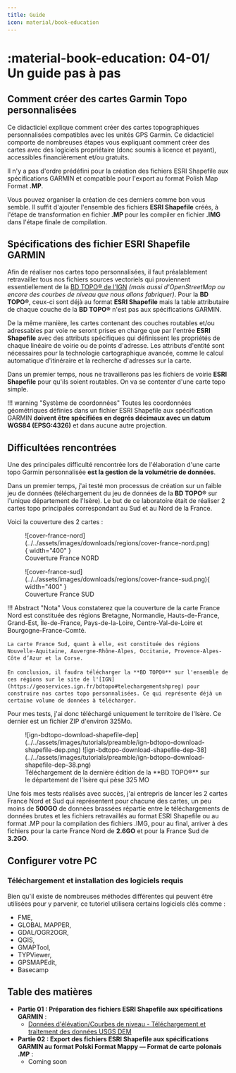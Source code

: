 ```yaml
---
title: Guide
icon: material/book-education
---
```


# **:material-book-education: 04-01/ Un guide pas à pas**


## **Comment créer des cartes Garmin Topo personnalisées**

Ce didacticiel explique comment créer des cartes topographiques personnalisées compatibles avec les unités GPS Garmin. Ce didacticiel comporte de nombreuses étapes vous expliquant comment créer des cartes avec des logiciels propriétaire (donc soumis à licence et payant), accessibles financièrement et/ou gratuits.

Il n'y a pas d'ordre prédéfini pour la création des fichiers ESRI Shapefile aux spécifications GARMIN et compatible pour l'export au format Polish Map Format **.MP**. 

Vous pouvez organiser la création de ces derniers comme bon vous semble. Il suffit d'ajouter l'ensemble des fichiers **ESRI Shapefile** créés, à l'étape de transformation en fichier **.MP**  pour les compiler en fichier **.IMG** dans l'étape finale de compilation.


## **Spécifications des fichier ESRI Shapefile GARMIN**

Afin de réaliser nos cartes topo personnalisées, il faut préalablement retravailler tous nos fichiers sources vectoriels qui proviennent essentiellement de la [BD TOPO® de l'IGN](https://geoservices.ign.fr/bdtopo) *(mais aussi d'OpenStreetMap ou encore des courbes de niveau que nous allons fabriquer)*. Pour la **BD TOPO®**, ceux-ci sont déjà au format **ESRI Shapefile** mais la table attributaire de chaque couche de la **BD TOPO®** n'est pas aux spécifications GARMIN.

De la même manière, les cartes contenant des couches routables et/ou adressables par voie ne seront prises en charge que par l'entrée **ESRI Shapefile** avec des attributs spécifiques qui définissent les propriétés de chaque linéaire de voirie ou de points d'adresse. Les attributs d'entité sont nécessaires pour la technologie cartographique avancée, comme le calcul automatique d'itinéraire et la recherche d'adresses sur la carte.

Dans un premier temps, nous ne travaillerons pas les fichiers de voirie **ESRI Shapefile** pour qu'ils soient routables. On va se contenter d'une carte topo simple.

!!! warning "Système de coordonnées"
    Toutes les coordonnées géométriques définies dans un fichier ESRI Shapefile aux spécification GARMIN **doivent être spécifiées en degrés décimaux avec un datum WGS84 (EPSG:4326)** et dans aucune autre projection.

## **Difficultées rencontrées**

Une des principales difficulté rencontrée lors de l'élaboration d'une carte topo Garmin personnalisée **est la gestion de la volumétrie de données**.

Dans un premier temps, j'ai testé mon processus de création sur un faible jeu de données (téléchargement du jeu de données de la **BD TOPO®** sur l'unique département de l'Isère). Le but de ce laboratoire était de réaliser 2 cartes topo principales correspondant au Sud et au Nord de la France.

Voici la couverture des 2 cartes :
<figure markdown>
  ![cover-france-nord](../../assets/images/downloads/regions/cover-france-nord.png){ width="400" }
  <figcaption>Couverture France NORD</figcaption>
</figure>
<figure markdown>
  ![cover-france-sud](../../assets/images/downloads/regions/cover-france-sud.png){ width="400" }
  <figcaption>Couverture France SUD</figcaption>
</figure>

!!! Abstract "Nota"
    Vous constaterez que la couverture de la carte France Nord est constituée des régions Bretagne, Normandie, Hauts-de-France, Grand-Est, Île-de-France, Pays-de-la-Loire, Centre-Val-de-Loire et Bourgogne-France-Comté.

    La carte France Sud, quant à elle, est constituée des régions Nouvelle-Aquitaine, Auvergne-Rhône-Alpes, Occitanie, Provence-Alpes-Côte d’Azur et la Corse.

    En conclusion, il faudra télécharger la **BD TOPO®** sur l'ensemble de ces régions sur le site de l'[IGN](https://geoservices.ign.fr/bdtopo#telechargementshpreg) pour construire nos cartes topo personnalisées. Ce qui représente déjà un certaine volume de données à télécharger.

Pour mes tests, j'ai donc téléchargé uniquement le territoire de l'Isère. Ce dernier est un fichier ZIP d'environ 325Mo.
<figure markdown>
  ![ign-bdtopo-download-shapefile-dep](../../assets/images/tutorials/preamble/ign-bdtopo-download-shapefile-dep.png)
  ![ign-bdtopo-download-shapefile-dep-38](../../assets/images/tutorials/preamble/ign-bdtopo-download-shapefile-dep-38.png)
  <figcaption>Téléchargement de la dernière édition de la **BD TOPO®** sur le département de l'Isère qui pèse 325 MO</figcaption>
</figure>

Une fois mes tests réalisés avec succès, j'ai entrepris de lancer les 2 cartes France Nord et Sud qui représentent pour chacune des cartes, un peu moins de **500GO** de données brassées répartie entre le téléchargements de données brutes et les fichiers retravaillés au format ESRI Shapefile ou au format .MP pour la compilation des fichiers .IMG, pour au final, arriver à des fichiers pour la carte France Nord de **2.6GO** et pour la France Sud de **3.2GO**.

## Configurer votre PC

### Téléchargement et installation des logiciels requis

Bien qu'il existe de nombreuses méthodes différentes qui peuvent être utilisées pour y parvenir, ce tutoriel utilisera certains logiciels clés comme :

- FME,
- GLOBAL MAPPER,
- GDAL/OGR2OGR,
- QGIS,
- GMAPTool,
- TYPViewer,
- GPSMAPEdit,
- Basecamp


## **Table des matières**

- **Partie 01 : Préparation des fichiers ESRI Shapefile aux spécifications GARMIN** :
    - [Données d'élévation/Courbes de niveau - Téléchargement et traitement des données USGS DEM](/04-tutorials/contours/)
- **Partie 02 : Export des fichiers ESRI Shapefile aux spécifications GARMIN au format Polski Format Mappy — Format de carte polonais .MP** :
    - Coming soon
